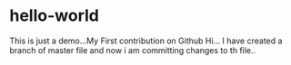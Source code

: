 # hello-world
This is just a demo...My First contribution on Github
Hi... I have created a branch of master file and now i am committing changes
to th file..

